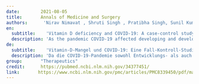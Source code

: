 ```yaml
---
date:        2021-08-05
title:       Annals of Medicine and Surgery 
authors:      'Nirav Nimavat , Shruti Singh , Pratibha Singh, Sunil Kumar Singh , Nishi Sinha'
en:
  subtitle:    'Vitamin D deficiency and COVID-19: A case-control study at a tertiary care hospital in India'
  description: 'As the pandemic COVID-19 affected developing and developed countries, there is no proven treatment options available yet. The anti-inflammatory, antiviral and immune modulator effect of Vitamin D could be beneficial to COVID-19. To find out the possible association between Vitamin D and COVID-19.The present case-control study was conducted at tertiary care hospital, AIIMS, Patna, Bihar, India. Total 156 cases and 204 controls were enrolled in the study after obtaining informed consent. Categorization of the patients were done based on clinical severity and level of Vitamin D. The association between these categories with different variables were analyzed using regression analysis and other statistical tests. The status of Vitamin D (optimal, mild to moderate deficiency and severe deficiency) differed significantly among cases and controls. Diabetes and hypertension were most prevalent comorbidities among cases. On regression analysis, the difference in Vitamin D level was significant (aOR, 3.295; 95%CI, 1.25-8.685). The association between Vitamin D status and clinical severity group was statistically significant among cases. Among all variables, age, diabetes, hypertension and clinical severity were associated with worst outcome. Vitamin D status appears to be strongly associated with COVID-19 clinical severity. After COVID-19 confirmation, Vitamin D level should be measured in all patients and curative plus preventive therapy should be initiated.'
de: 
  subtitle:    'Vitamin-D-Mangel und COVID-19: Eine Fall-Kontroll-Studie in einem Krankenhaus der tertiären Versorgung in Indien'
  description: 'Da die COVID-19-Pandemie sowohl Entwicklungs- als auch Industrieländer betrifft, gibt es noch keine bewährten Behandlungsmöglichkeiten. Die entzündungshemmende, antivirale und immunmodulierende Wirkung von Vitamin D könnte bei COVID-19 von Vorteil sein. Die vorliegende Fall-Kontroll-Studie wurde am AIIMS-Krankenhaus in Patna, Bihar, Indien, durchgeführt, um einen möglichen Zusammenhang zwischen Vitamin D und COVID-19 festzustellen. Insgesamt wurden 156 Fälle und 204 Kontrollen in die Studie aufgenommen, nachdem die Zustimmung eingeholt worden war. Die Patienten wurden anhand des klinischen Schweregrads und des Vitamin-D-Spiegels in Kategorien eingeteilt. Der Zusammenhang zwischen diesen Kategorien und verschiedenen Variablen wurde mithilfe von Regressionsanalysen und anderen statistischen Tests untersucht. Der Vitamin-D-Status (optimal, leichter bis mäßiger Mangel und schwerer Mangel) unterschied sich signifikant zwischen Fällen und Kontrollen. Diabetes und Bluthochdruck waren die am häufigsten auftretenden Begleiterkrankungen bei den Patienten. Bei der Regressionsanalyse war der Unterschied im Vitamin-D-Spiegel signifikant (aOR, 3,295; 95%CI, 1,25-8,685). Der Zusammenhang zwischen dem Vitamin-D-Status und der klinischen Schweregruppe war bei den Patienten statistisch signifikant. Von allen Variablen waren Alter, Diabetes, Bluthochdruck und klinischer Schweregrad mit dem schlechtesten Ergebnis verbunden. Der Vitamin-D-Status scheint stark mit dem klinischen Schweregrad von COVID-19 zusammenzuhängen. Nach der Diagnose von COVID-19 sollte bei allen Patienten der Vitamin-D-Spiegel gemessen und eine kurative sowie präventive Therapie eingeleitet werden.'
group:       "Therapeutics"
credit:      https://pubmed.ncbi.nlm.nih.gov/34377451/
link:       https://www.ncbi.nlm.nih.gov/pmc/articles/PMC8339450/pdf/main.pdf
---
```

<object data="{{ page.link }}" style='height:calc(100vh - 400px); width: 100%' type='application/pdf'></object>